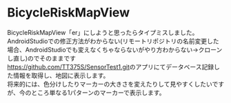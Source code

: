 # BicycleRiskMapView
BicycleRiskMapView「er」にしようと思ったらタイプミスしました。  
AndroidStudioでの修正方法がわからない(リモートリポジトリの名前変更した場合、AndroidStudioでも変えなくちゃならないがやり方わからない->クローンし直し)のでそのままです  
<https://github.com/TT375S/SensorTest1.git>のアプリにてデータベース記録した情報を取得し、地図に表示します。  
将来的には、色分けしたりマーカーの大きさを変えたりして見やすくしたいですが、今のところ単なる1パターンのマーカーで表示します。

